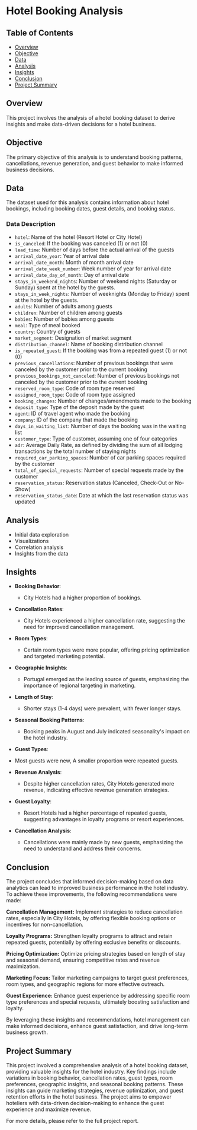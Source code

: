 # Hotel Booking Analysis

## Table of Contents
- [Overview](#overview)
- [Objective](#objective)
- [Data](#data)
- [Analysis](#analysis)
- [Insights](#insights)
- [Conclusion](#conclusion)
- [Project Summary](#project-summary)

## Overview
This project involves the analysis of a hotel booking dataset to derive insights and make data-driven decisions for a hotel business.

## Objective
The primary objective of this analysis is to understand booking patterns, cancellations, revenue generation, and guest behavior to make informed business decisions.

## Data
The dataset used for this analysis contains information about hotel bookings, including booking dates, guest details, and booking status.

### Data Description
- `hotel`: Name of the hotel (Resort Hotel or City Hotel)
- `is_canceled`: If the booking was canceled (1) or not (0)
- `lead_time`: Number of days before the actual arrival of the guests
- `arrival_date_year`: Year of arrival date
- `arrival_date_month`: Month of month arrival date
- `arrival_date_week_number`: Week number of year for arrival date
- `arrival_date_day_of_month`: Day of arrival date
- `stays_in_weekend_nights`: Number of weekend nights (Saturday or Sunday) spent at the hotel by the guests.
- `stays_in_week_nights`: Number of weeknights (Monday to Friday) spent at the hotel by the guests.
- `adults`: Number of adults among guests
- `children`: Number of children among guests
- `babies`: Number of babies among guests
- `meal`: Type of meal booked
- `country`: Country of guests
- `market_segment`: Designation of market segment
- `distribution_channel`: Name of booking distribution channel
- `is_repeated_guest`: If the booking was from a repeated guest (1) or not (0)
- `previous_cancellations`: Number of previous bookings that were canceled by the customer prior to the current booking
- `previous_bookings_not_canceled`: Number of previous bookings not canceled by the customer prior to the current booking
- `reserved_room_type`: Code of room type reserved
- `assigned_room_type`: Code of room type assigned
- `booking_changes`: Number of changes/amendments made to the booking
- `deposit_type`: Type of the deposit made by the guest
- `agent`: ID of travel agent who made the booking
- `company`: ID of the company that made the booking
- `days_in_waiting_list`: Number of days the booking was in the waiting list
- `customer_type`: Type of customer, assuming one of four categories
- `adr`: Average Daily Rate, as defined by dividing the sum of all lodging transactions by the total number of staying nights
- `required_car_parking_spaces`: Number of car parking spaces required by the customer
- `total_of_special_requests`: Number of special requests made by the customer
- `reservation_status`: Reservation status (Canceled, Check-Out or No-Show)
- `reservation_status_date`: Date at which the last reservation status was updated

## Analysis
- Initial data exploration
- Visualizations 
- Correlation analysis
- Insights from the data

## Insights

- **Booking Behavior**: 
  - City Hotels had a higher proportion of bookings.

- **Cancellation Rates**:
  - City Hotels experienced a higher cancellation rate, suggesting the need for improved cancellation management.

- **Room Types**:
  - Certain room types were more popular, offering pricing optimization and targeted marketing potential.

- **Geographic Insights**:
  - Portugal emerged as the leading source of guests, emphasizing the importance of regional targeting in marketing.

- **Length of Stay**:
  - Shorter stays (1-4 days) were prevalent, with fewer longer stays.

- **Seasonal Booking Patterns**:
  - Booking peaks in August and July indicated seasonality's impact on the hotel industry.
 
 - **Guest Types**:
  - Most guests were new, A smaller proportion were repeated guests.

- **Revenue Analysis**:
  - Despite higher cancellation rates, City Hotels generated more revenue, indicating effective revenue generation strategies.

- **Guest Loyalty**:
  - Resort Hotels had a higher percentage of repeated guests, suggesting advantages in loyalty programs or resort experiences.

- **Cancellation Analysis**:
  - Cancellations were mainly made by new guests, emphasizing the need to understand and address their concerns.


## Conclusion
The project concludes that informed decision-making based on data analytics can lead to improved business performance in the hotel industry. To achieve these improvements, the following recommendations were made:

**Cancellation Management:** Implement strategies to reduce cancellation rates, especially in City Hotels, by offering flexible booking options or incentives for non-cancellation.

**Loyalty Programs:** Strengthen loyalty programs to attract and retain repeated guests, potentially by offering exclusive benefits or discounts.

**Pricing Optimization:** Optimize pricing strategies based on length of stay and seasonal demand, ensuring competitive rates and revenue maximization.

**Marketing Focus:** Tailor marketing campaigns to target guest preferences, room types, and geographic regions for more effective outreach.

**Guest Experience:** Enhance guest experience by addressing specific room type preferences and special requests, ultimately boosting satisfaction and loyalty.


By leveraging these insights and recommendations, hotel management can make informed decisions, enhance guest satisfaction, and drive long-term business growth.

## Project Summary

This project involved a comprehensive analysis of a hotel booking dataset, providing valuable insights for the hotel industry. Key findings include variations in booking behavior, cancellation rates, guest types, room preferences, geographic insights, and seasonal booking patterns. These insights can guide marketing strategies, revenue optimization, and guest retention efforts in the hotel business. The project aims to empower hoteliers with data-driven decision-making to enhance the guest experience and maximize revenue.

For more details, please refer to the full project report.




